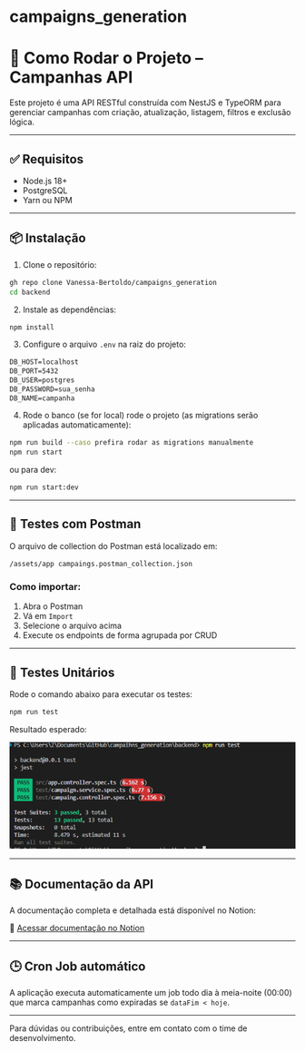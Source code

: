﻿# campaigns_generation
# 🚀 Como Rodar o Projeto – Campanhas API

Este projeto é uma API RESTful construída com NestJS e TypeORM para gerenciar campanhas com criação, atualização, listagem, filtros e exclusão lógica.

---

## ✅ Requisitos

- Node.js 18+
- PostgreSQL
- Yarn ou NPM

---

## 📦 Instalação

1. Clone o repositório:
```bash
gh repo clone Vanessa-Bertoldo/campaigns_generation
cd backend
```

2. Instale as dependências:
```bash
npm install
```

3. Configure o arquivo `.env` na raiz do projeto:
```env
DB_HOST=localhost
DB_PORT=5432
DB_USER=postgres
DB_PASSWORD=sua_senha
DB_NAME=campanha
```

4. Rode o banco (se for local) rode o projeto (as migrations serão aplicadas automaticamente):
```bash
npm run build --caso prefira rodar as migrations manualmente
npm run start
```
ou para dev:
```bash
npm run start:dev
```

---

## 🧪 Testes com Postman

O arquivo de collection do Postman está localizado em:

```
/assets/app campaings.postman_collection.json
```

### Como importar:
1. Abra o Postman
2. Vá em `Import`
3. Selecione o arquivo acima
4. Execute os endpoints de forma agrupada por CRUD

---

## 🧪 Testes Unitários

Rode o comando abaixo para executar os testes:
```bash
npm run test
```

Resultado esperado: 

<p align="center">
  <a href="http://nestjs.com/" target="blank"><img src="https://github.com/Vanessa-Bertoldo/campaigns_generation/blob/main/backend/assets/tests.png" /></a>
</p>

---

## 📚 Documentação da API

A documentação completa e detalhada está disponível no Notion:

🔗 [Acessar documentação no Notion](https://www.notion.so/Documenta-o-da-API-M-dulo-de-Campanhas-1f77d6b7d615807687d3d20aac9bffb0?pvs=4)

---

## 🕒 Cron Job automático

A aplicação executa automaticamente um job todo dia à meia-noite (00:00) que marca campanhas como expiradas se `dataFim < hoje`.

---

Para dúvidas ou contribuições, entre em contato com o time de desenvolvimento.
